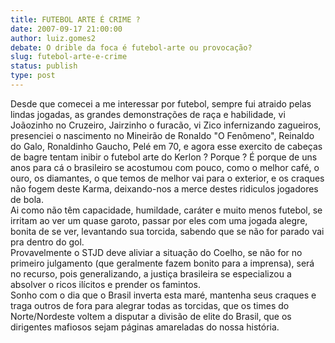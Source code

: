 ```yaml
---
title: FUTEBOL ARTE É CRIME ?
date: 2007-09-17 21:00:00
author: luiz.gomes2
debate: O drible da foca é futebol-arte ou provocação?
slug: futebol-arte-e-crime
status: publish 
type: post
---
```


Desde que comecei a me interessar por futebol, sempre fui atraido pelas lindas jogadas, as grandes demonstrações de raça e habilidade, vi Joãozinho no Cruzeiro, Jairzinho o furacão, vi Zico infernizando zagueiros, presenciei o nascimento no Mineirão de Ronaldo "O Fenômeno", Reinaldo do Galo, Ronaldinho Gaucho, Pelé em 70, e agora esse exercito de cabeças de bagre tentam inibir o futebol arte do Kerlon ? Porque ? É porque de uns anos para cá o brasileiro se acostumou com pouco, como o melhor café, o ouro, os diamantes, o que temos de melhor vai para o exterior, e os craques não fogem deste Karma, deixando-nos a merce destes ridiculos jogadores de bola.  
Ai como não têm capacidade, humildade, caráter e muito menos futebol, se irritam ao ver um quase garoto, passar por eles com uma jogada alegre, bonita de se ver, levantando sua torcida, sabendo que se não for parado vai pra dentro do gol.  
Provavelmente o STJD deve aliviar a situação do Coelho, se não for no primeiro julgamento (que geralmente fazem bonito para a imprensa), será no recurso, pois generalizando, a justiça brasileira se especializou a absolver o ricos ilícitos e prender os famintos.  
Sonho com o dia que o Brasil inverta esta maré, mantenha seus craques e traga outros de fora para alegrar todas as torcidas, que os times do Norte/Nordeste voltem a disputar a divisão de elite do Brasil, que os dirigentes mafiosos sejam páginas amareladas do nossa história.
